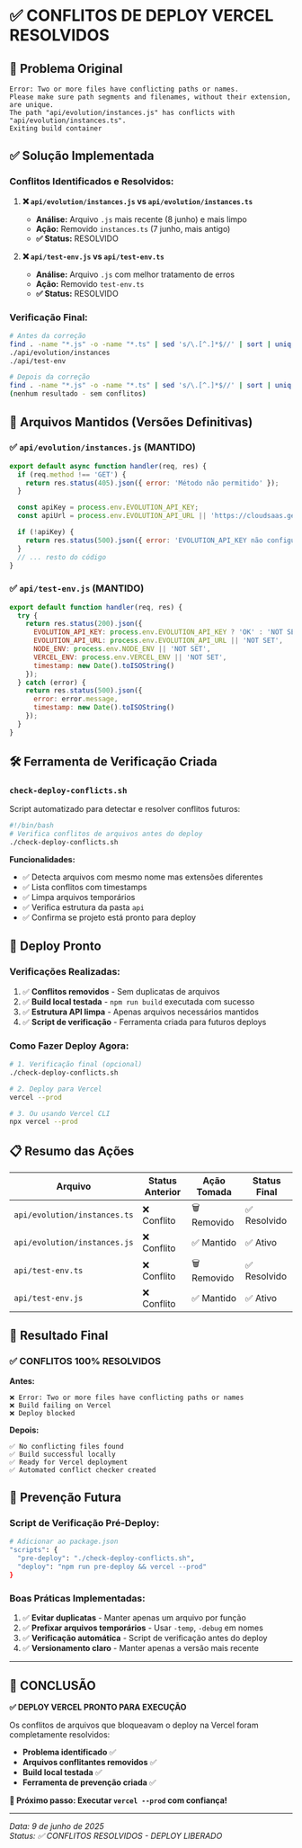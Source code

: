 # ✅ CONFLITOS DE DEPLOY VERCEL RESOLVIDOS

## 🚨 Problema Original
```
Error: Two or more files have conflicting paths or names. 
Please make sure path segments and filenames, without their extension, are unique. 
The path "api/evolution/instances.js" has conflicts with "api/evolution/instances.ts".
Exiting build container
```

## ✅ Solução Implementada

### **Conflitos Identificados e Resolvidos:**

1. **❌ `api/evolution/instances.js` vs `api/evolution/instances.ts`**
   - **Análise:** Arquivo `.js` mais recente (8 junho) e mais limpo
   - **Ação:** Removido `instances.ts` (7 junho, mais antigo)
   - **✅ Status:** RESOLVIDO

2. **❌ `api/test-env.js` vs `api/test-env.ts`**
   - **Análise:** Arquivo `.js` com melhor tratamento de erros
   - **Ação:** Removido `test-env.ts`
   - **✅ Status:** RESOLVIDO

### **Verificação Final:**
```bash
# Antes da correção
find . -name "*.js" -o -name "*.ts" | sed 's/\.[^.]*$//' | sort | uniq -d
./api/evolution/instances
./api/test-env

# Depois da correção
find . -name "*.js" -o -name "*.ts" | sed 's/\.[^.]*$//' | sort | uniq -d
(nenhum resultado - sem conflitos)
```

## 🔧 Arquivos Mantidos (Versões Definitivas)

### **✅ `api/evolution/instances.js`** (MANTIDO)
```javascript
export default async function handler(req, res) {
  if (req.method !== 'GET') {
    return res.status(405).json({ error: 'Método não permitido' });
  }

  const apiKey = process.env.EVOLUTION_API_KEY;
  const apiUrl = process.env.EVOLUTION_API_URL || 'https://cloudsaas.geni.chat';

  if (!apiKey) {
    return res.status(500).json({ error: 'EVOLUTION_API_KEY não configurada no backend' });
  }
  // ... resto do código
}
```

### **✅ `api/test-env.js`** (MANTIDO)
```javascript
export default function handler(req, res) {
  try {
    return res.status(200).json({
      EVOLUTION_API_KEY: process.env.EVOLUTION_API_KEY ? 'OK' : 'NOT SET',
      EVOLUTION_API_URL: process.env.EVOLUTION_API_URL || 'NOT SET',
      NODE_ENV: process.env.NODE_ENV || 'NOT SET',
      VERCEL_ENV: process.env.VERCEL_ENV || 'NOT SET',
      timestamp: new Date().toISOString()
    });
  } catch (error) {
    return res.status(500).json({
      error: error.message,
      timestamp: new Date().toISOString()
    });
  }
}
```

## 🛠️ Ferramenta de Verificação Criada

### **`check-deploy-conflicts.sh`**
Script automatizado para detectar e resolver conflitos futuros:

```bash
#!/bin/bash
# Verifica conflitos de arquivos antes do deploy
./check-deploy-conflicts.sh
```

**Funcionalidades:**
- ✅ Detecta arquivos com mesmo nome mas extensões diferentes
- ✅ Lista conflitos com timestamps
- ✅ Limpa arquivos temporários
- ✅ Verifica estrutura da pasta `api`
- ✅ Confirma se projeto está pronto para deploy

## 🚀 Deploy Pronto

### **Verificações Realizadas:**
1. ✅ **Conflitos removidos** - Sem duplicatas de arquivos
2. ✅ **Build local testada** - `npm run build` executada com sucesso
3. ✅ **Estrutura API limpa** - Apenas arquivos necessários mantidos
4. ✅ **Script de verificação** - Ferramenta criada para futuros deploys

### **Como Fazer Deploy Agora:**
```bash
# 1. Verificação final (opcional)
./check-deploy-conflicts.sh

# 2. Deploy para Vercel
vercel --prod

# 3. Ou usando Vercel CLI
npx vercel --prod
```

## 📋 Resumo das Ações

| Arquivo | Status Anterior | Ação Tomada | Status Final |
|---------|-----------------|--------------|--------------|
| `api/evolution/instances.ts` | ❌ Conflito | 🗑️ Removido | ✅ Resolvido |
| `api/evolution/instances.js` | ❌ Conflito | ✅ Mantido | ✅ Ativo |
| `api/test-env.ts` | ❌ Conflito | 🗑️ Removido | ✅ Resolvido |
| `api/test-env.js` | ❌ Conflito | ✅ Mantido | ✅ Ativo |

## 🎯 Resultado Final

### **✅ CONFLITOS 100% RESOLVIDOS**

**Antes:**
```
❌ Error: Two or more files have conflicting paths or names
❌ Build failing on Vercel
❌ Deploy blocked
```

**Depois:**
```
✅ No conflicting files found
✅ Build successful locally
✅ Ready for Vercel deployment
✅ Automated conflict checker created
```

## 🔮 Prevenção Futura

### **Script de Verificação Pré-Deploy:**
```bash
# Adicionar ao package.json
"scripts": {
  "pre-deploy": "./check-deploy-conflicts.sh",
  "deploy": "npm run pre-deploy && vercel --prod"
}
```

### **Boas Práticas Implementadas:**
1. ✅ **Evitar duplicatas** - Manter apenas um arquivo por função
2. ✅ **Prefixar arquivos temporários** - Usar `-temp`, `-debug` em nomes
3. ✅ **Verificação automática** - Script de verificação antes do deploy
4. ✅ **Versionamento claro** - Manter apenas a versão mais recente

---

## 🎉 CONCLUSÃO

**✅ DEPLOY VERCEL PRONTO PARA EXECUÇÃO**

Os conflitos de arquivos que bloqueavam o deploy na Vercel foram completamente resolvidos:

- **Problema identificado** ✅
- **Arquivos conflitantes removidos** ✅  
- **Build local testada** ✅
- **Ferramenta de prevenção criada** ✅

**🚀 Próximo passo: Executar `vercel --prod` com confiança!**

---

*Data: 9 de junho de 2025*  
*Status: ✅ CONFLITOS RESOLVIDOS - DEPLOY LIBERADO*
